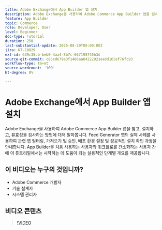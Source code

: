 ```yaml
---
title: Adobe Exchange에서 App Builder 앱 설치
description: Adobe Exchange을 사용하여 Adobe Commerce App Builder 앱을 설치하고 확인하는 방법을 알아봅니다.
feature: App Builder
topic: Commerce
role: Developer, User
level: Beginner
doc-type: Tutorial
duration: 250
last-substantial-update: 2025-08-29T00:00:00Z
jira: KT-18829
exl-id: 639c35cb-beb0-4aa4-8b7c-667198740b3d
source-git-commit: c85cd679a3f1486aa04222921ee0d165ef76fc93
workflow-type: tm+mt
source-wordcount: '109'
ht-degree: 0%

---
```


# Adobe Exchange에서 App Builder 앱 설치

Adobe Exchange을 사용하여 Adobe Commerce App Builder 앱을 찾고, 설치하고, 유효성을 검사하는 방법에 대해 알아봅니다. Feed Generator 앱의 실제 사례를 사용하여 관련 앱 필터링, 가져오기 및 승인, 배포 환경 설정 및 성공적인 설치 확인 과정을 안내합니다. App Builder을 처음 사용하는 사용자와 워크플로를 간소화하는 사용자 간에 이 튜토리얼에서는 시작하는 데 도움이 되는 실용적인 단계별 개요를 제공합니다.


## 이 비디오는 누구의 것입니까?

- Adobe Commerce 개발자
- 기술 설계자
- 시스템 관리자

## 비디오 콘텐츠

>[!VIDEO](https://video.tv.adobe.com/v/3471531/?learn=on&enablevpops&captions=kor)

